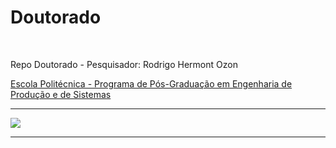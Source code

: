 # Doutorado

&nbsp;

Repo Doutorado - Pesquisador: Rodrigo Hermont Ozon


[Escola Politécnica - Programa de Pós-Graduação em Engenharia de Produção e de Sistemas](https://www.pucpr.br/escola-politecnica/mestrado-doutorado/engenharia-de-producao-e-sistemas/)

***

  ![](https://upload.wikimedia.org/wikipedia/commons/f/f0/Pucpr-logo.jpg)

***

